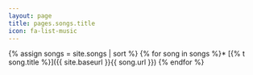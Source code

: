 ```yaml
---
layout: page
title: pages.songs.title
icon: fa-list-music
---
```


{% assign songs = site.songs | sort %}
{% for song in songs %}* [{% t song.title %}]({{ site.baseurl }}{{ song.url }})
{% endfor %}
